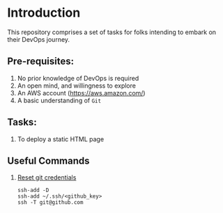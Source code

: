 # Introduction

This repository comprises a set of tasks for folks intending to embark on their DevOps journey.

## Pre-requisites:
1. No prior knowledge of DevOps is required
2. An open mind, and willingness to explore
3. An AWS account (https://aws.amazon.com/)
4. A basic understanding of `Git`

## Tasks:
1. To deploy a static HTML page

## Useful Commands
1. [Reset git credentials ](https://stackoverflow.com/questions/39422521/how-can-i-change-the-user-on-git-bash)
    ```
    ssh-add -D
    ssh-add ~/.ssh/<github_key>
    ssh -T git@github.com
    ``` 